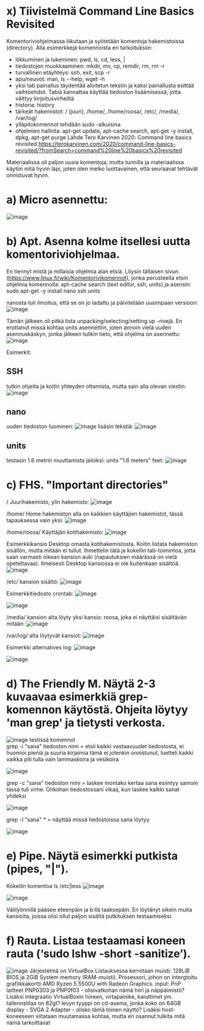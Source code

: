 # x) Tiivistelmä Command Line Basics Revisited
Komentoriviohjelmassa liikutaan ja syötetään komentoja hakemistoissa (directory). Alla esimerkkejä komennoista eri tarkoituksiin:
- liikkuminen ja lukeminen: pwd, ls, cd, less, |
- tiedostojen muokkaaminen: mkdir, mv, cp, remdir, rm, rm -r
- turvallinen etäyhteys: ssh, exit, scp -r
- apu/neuvot: man, ls --help, wget -h
- yksi tab painallus täydentää aloitetun tekstin ja kaksi painallusta esittää vaihtoehdot. Tabiä kannattaa käyttää tiedoston lisäämisessä, jotta välttyy kirjoitusvirheiltä
- historia: history
- tärkeät hakemistot: / (juuri), /home/, /home/roosa/, /etc/, /media/, /var/log/
- ylläpitokomennot tehdään sudo -alkuisina
- ohjelmien hallinta: apt-get update, apt-cache search, apt-get -y install, dpkg, apt-get purge
Lähde Tero Karvinen 2020: Command line basics revisited https://terokarvinen.com/2020/command-line-basics-revisited/?fromSearch=command%20line%20basics%20revisited 

Materiaalissa oli paljon uusia komentoja, mutta tunnilla ja materiaalissa käytiin niitä hyvin läpi, joten olen melko luottavainen, että seuraavat tehtävät onnistuvat hyvin.

# a) Micro asennettu:
![image](https://github.com/user-attachments/assets/282bd7b8-7817-46b8-9269-4234cff8439b)


# b) Apt. Asenna kolme itsellesi uutta komentoriviohjelmaa. 
En tiennyt mistä ja millaisia ohjelmia alan etsiä. Löysin tällaisen sivun (https://www.linux.fi/wiki/Komentorivikomennot), jonka perusteella etsin ohjelmia komennolla: apt-cache search (text editor, ssh, units) ja asensin: sudo apt-get -y install nano ssh units

nanosta tuli ilmoitus, että se on jo ladattu ja päivitetään uusimpaan versioon:
![image](https://github.com/user-attachments/assets/c06fc5f2-df36-441b-a911-7e6893beed5b)

Tämän jälkeen oli pitkä lista unpacking/selecting/setting up -rivejä. En erottanut missä kohtaa units asennettiin, joten annoin vielä uuden asennuskäskyn, jonka jälkeen tulikin tieto, että ohjelma on asennettu:
![image](https://github.com/user-attachments/assets/4af31a05-3b04-4d7a-8e3c-d3f10fb0b28c)

Esimerkit:
## SSH 
tutkin ohjeita ja koitin yhteyden ottamista, mutta sain alla olevan viestin: 
![image](https://github.com/user-attachments/assets/60e3bb35-0d58-451d-aa7b-4afe8a3f2ccc)

## nano
uuden tiedoston luominen:
![image](https://github.com/user-attachments/assets/5b1dc8d6-e0d7-4b0c-91e6-f6bb5567409e)
lisäsin tekstiä:
![image](https://github.com/user-attachments/assets/79281a96-8965-487f-a087-8cf4bc73aab4)

## units 
testasin 1.6 metrin muuttamista jaloiksi: units "1.6 meters" feet:
![image](https://github.com/user-attachments/assets/e65db1b8-6762-4722-ac4d-3b06c0418401)


# c) FHS. "Important directories"
/	Juurihakemisto, ylin hakemisto: 
![image](https://github.com/user-attachments/assets/1cef84e0-d39e-4b53-8b1d-89fd6dc5fec5)

/home/	Home hakemiston alla on kaikkien käyttäjien hakemistot, tässä tapauksessa vain yksi: 
 ![image](https://github.com/user-attachments/assets/ac2ca093-47db-4d4e-b098-0ebf6b6a065e)

/home/roosa/	Käyttäjän kotihakemisto:
![image](https://github.com/user-attachments/assets/745e83ac-f89b-4228-98c6-9086a41b652a)

Esimerkkikansio Desktop omasta kotihakemistosta. Koitin listata hakemiston sisällön, mutta mitään ei tullut. Ihmettelin tätä ja kokeilin tab-toimintoa, jotta saan varmasti oikean kansion auki (napautuksien määrässä on vielä opeteltavaa). Ilmeisesti Desktop kansiossa ei ole kuitenkaan sisältöä.
![image](https://github.com/user-attachments/assets/da6c2a49-bb3e-45f5-b56b-e0a785cbf832)

/etc/	kansion sisältö:
![image](https://github.com/user-attachments/assets/73a27c40-8309-43a7-b167-7483bc45f45a)

Esimerkkitiedosto crontab:
![image](https://github.com/user-attachments/assets/023cce46-d3fc-463d-8b73-cf5901501a9e)

![image](https://github.com/user-attachments/assets/bd492788-6732-4264-85f9-893dc8c3eea7)

/media/ kansion alta löyty yksi kansio: roosa, joka ei näyttäisi sisältävän mitään:
![image](https://github.com/user-attachments/assets/930ad37b-b7e4-4be5-9b7b-fcb2142269bf)

/var/log/	alta löytyvät kansiot:
![image](https://github.com/user-attachments/assets/49ec37a2-0335-425d-a9bb-5f0164a81c91)

Esimerkki alternatives log:
![image](https://github.com/user-attachments/assets/f025c34e-ca3d-426e-923b-678d3093530c)

![image](https://github.com/user-attachments/assets/fcdae216-1ef9-43f6-9173-01ed544a0f5d)


# d) The Friendly M. Näytä 2-3 kuvaavaa esimerkkiä grep-komennon käytöstä. Ohjeita löytyy 'man grep' ja tietysti verkosta.
![image](https://github.com/user-attachments/assets/3ccac8f0-4ee6-4696-8b86-d63e9fd705f1)
testissä komennot   
grep -i "sana" tiedoston nimi = etsii kaikki vastaavuudet tiedostosta, ei huomioi pieniä ja suuria kirjaimia
tämä ei jotenkin onnistunut, luetteli kaikki vaikka piti tulla vain lammaskoira ja vesikoira

![image](https://github.com/user-attachments/assets/8f8d9c84-daa8-47fa-af44-9dfc5ad211be)

grep -c "sana" tiedoston nimi = laskee montako kertaa sana esiintyy
samoin tässä tuli virhe. Onkohan tiedostossani vikaa, kun laskee kaikki sanat yhdeksi

![image](https://github.com/user-attachments/assets/9657c194-8d6b-4f9b-b62f-fdd71e2b662d)

grep -l "sana" * = näyttää missä tiedostoissa sana löytyy

![image](https://github.com/user-attachments/assets/f33c215a-dcc1-44d1-8952-83c907c8a5cc)



# e) Pipe. Näytä esimerkki putkista (pipes, "|").
Kokeilin komentoa ls /etc|less
![image](https://github.com/user-attachments/assets/6bf45d68-87f1-4a70-9e96-c478fb0f2caf)

![image](https://github.com/user-attachments/assets/de067952-e8e6-4b32-8030-01f7561e1dc9)

Välilyönnillä pääsee eteenpäin ja b:llä taaksepäin. En löytänyt oikein muita kansioita, joissa olisi ollut paljon sisältä putkituksen testaamiseksi.

# f) Rauta. Listaa testaamasi koneen rauta (‘sudo lshw -short -sanitize’). 
![image](https://github.com/user-attachments/assets/ee1f68cf-1a89-4f86-92db-b5b136209bce)
Järjestelmä on VirtualBox
Listauksessa kerrotaan muisti: 128LiB BIOS ja 2GiB System memory (RAM-muisti).
Prosessori, johon on intergtoitu grafiikkakortti AMD Ryzen 5 5500U with Radeon Graphics. 
input: PnP laitteet PNP0303 ja PNP0f03 - olisivatkohan nämä hiiri ja näppäimistö? Lisäksi integraatio VirtualBoxin hiireen, virtapainike, kaiuttimet ym.
tallennstilaa on 82gt?
levyn tyyppi on cd-asema, jonka koko on 64GB 
display - SVGA 2 Adapter - olisko tämä toinen näyttö?
Lisäksi host-koneeseen viitataan muutamassa kohtaa, mutta en osannut tulkita mitä nämä tarkoittavat



